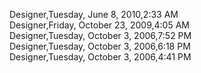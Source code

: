 ﻿Designer,Tuesday, June 8, 2010,2:33 AM  Designer,Friday, October 23, 2009,4:05 AM  Designer,Tuesday, October 3, 2006,7:52 PM  Designer,Tuesday, October 3, 2006,6:18 PM  Designer,Tuesday, October 3, 2006,4:41 PM